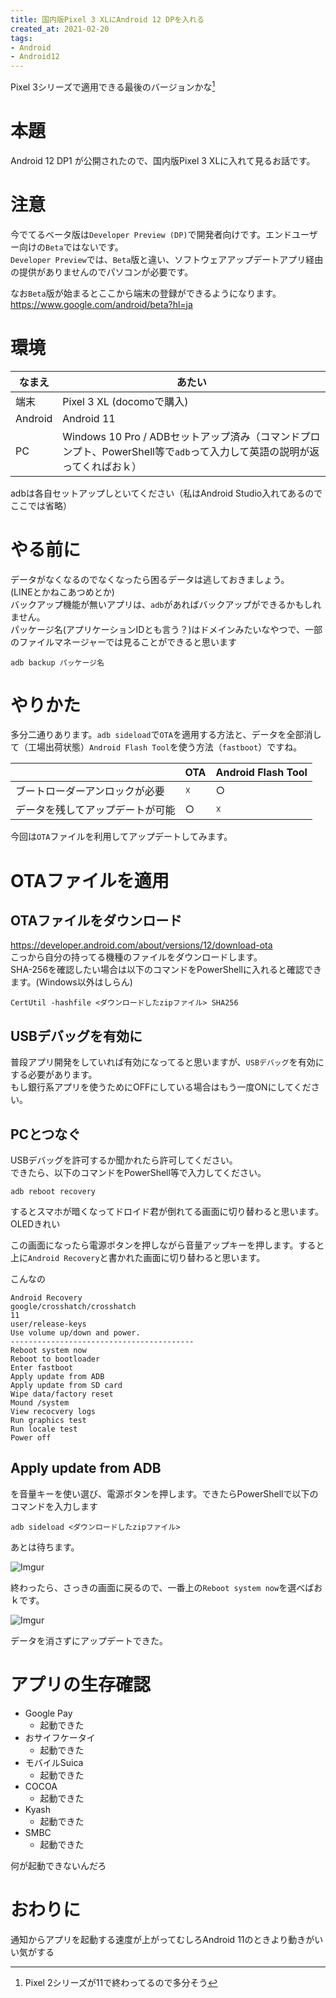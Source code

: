```yaml
---
title: 国内版Pixel 3 XLにAndroid 12 DPを入れる
created_at: 2021-02-20
tags:
- Android
- Android12
---
```


Pixel 3シリーズで適用できる最後のバージョンかな[^1]

# 本題
Android 12 DP1 が公開されたので、国内版Pixel 3 XLに入れて見るお話です。  

# 注意
今でてるベータ版は`Developer Preview (DP)`で開発者向けです。エンドユーザー向けの`Beta`ではないです。  
`Developer Preview`では、`Beta`版と違い、ソフトウェアアップデートアプリ経由の提供がありませんのでパソコンが必要です。


なお`Beta`版が始まるとここから端末の登録ができるようになります。  
https://www.google.com/android/beta?hl=ja

# 環境
|なまえ|あたい|
|---|---|
|端末|Pixel 3 XL (docomoで購入)|
|Android|Android 11|
|PC|Windows 10 Pro / ADBセットアップ済み（コマンドプロンプト、PowerShell等で`adb`って入力して英語の説明が返ってくればおｋ）|

adbは各自セットアップしといてください（私はAndroid Studio入れてあるのでここでは省略）

# やる前に
データがなくなるのでなくなったら困るデータは逃しておきましょう。  
(LINEとかねこあつめとか)  
バックアップ機能が無いアプリは、`adb`があればバックアップができるかもしれません。  
パッケージ名(アプリケーションIDとも言う？)はドメインみたいなやつで、一部のファイルマネージャーでは見ることができると思います
```
adb backup パッケージ名
```

# やりかた
多分二通りあります。`adb sideload`で`OTA`を適用する方法と、データを全部消して（工場出荷状態）`Android Flash Tool`を使う方法（`fastboot`）ですね。

||OTA|Android Flash Tool|
|---|---|---|
|ブートローダーアンロックが必要|☓|○|
|データを残してアップデートが可能|○|☓|

今回は`OTA`ファイルを利用してアップデートしてみます。

# OTAファイルを適用

## OTAファイルをダウンロード
https://developer.android.com/about/versions/12/download-ota  
こっから自分の持ってる機種のファイルをダウンロードします。  
SHA-256を確認したい場合は以下のコマンドをPowerShellに入れると確認できます。(Windows以外はしらん)

```
CertUtil -hashfile <ダウンロードしたzipファイル> SHA256
```

## USBデバッグを有効に
普段アプリ開発をしていれば有効になってると思いますが、`USBデバッグ`を有効にする必要があります。  
もし銀行系アプリを使うためにOFFにしている場合はもう一度ONにしてください。  

## PCとつなぐ
USBデバッグを許可するか聞かれたら許可してください。  
できたら、以下のコマンドをPowerShell等で入力してください。

```
adb reboot recovery
```

するとスマホが暗くなってドロイド君が倒れてる画面に切り替わると思います。OLEDきれい

この画面になったら電源ボタンを押しながら音量アップキーを押します。すると上に`Android Recovery`と書かれた画面に切り替わると思います。  

こんなの

```
Android Recovery
google/crosshatch/crosshatch
11
user/release-keys
Use volume up/down and power.
-----------------------------------------
Reboot system now
Reboot to bootloader
Enter fastboot
Apply update from ADB
Apply update from SD card
Wipe data/factory reset
Mound /system
View recocvery logs
Run graphics test
Run locale test
Power off
```

## Apply update from ADB
を音量キーを使い選び、電源ボタンを押します。できたらPowerShellで以下のコマンドを入力します

```
adb sideload <ダウンロードしたzipファイル>
```
あとは待ちます。

![Imgur](https://imgur.com/kevfdt6.png)

終わったら、さっきの画面に戻るので、一番上の`Reboot system now`を選べばおｋです。

![Imgur](https://imgur.com/ZtGTSLG.png)

データを消さずにアップデートできた。

# アプリの生存確認
- Google Pay
    - 起動できた
- おサイフケータイ
    - 起動できた
- モバイルSuica
    - 起動できた
- COCOA
    - 起動できた
- Kyash
    - 起動できた
- SMBC
    - 起動できた

何が起動できないんだろ

# おわりに
通知からアプリを起動する速度が上がってむしろAndroid 11のときより動きがいい気がする

[^1]: Pixel 2シリーズが11で終わってるので多分そう